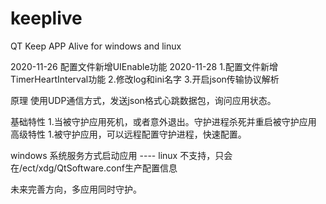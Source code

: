 ﻿# keeplive
QT Keep APP Alive for windows and linux

2020-11-26 配置文件新增UIEnable功能
2020-11-28
1.配置文件新增TimerHeartInterval功能
2.修改log和ini名字
3.开启json传输协议解析

原理
使用UDP通信方式，发送json格式心跳数据包，询问应用状态。

基础特性
1.当被守护应用死机，或者意外退出。守护进程杀死并重启被守护应用
高级特性
1.被守护应用，可以远程配置守护进程，快速配置。

windows 系统服务方式启动应用 ---- linux 不支持，只会在/ect/xdg/QtSoftware.conf生产配置信息



未来完善方向，多应用同时守护。
